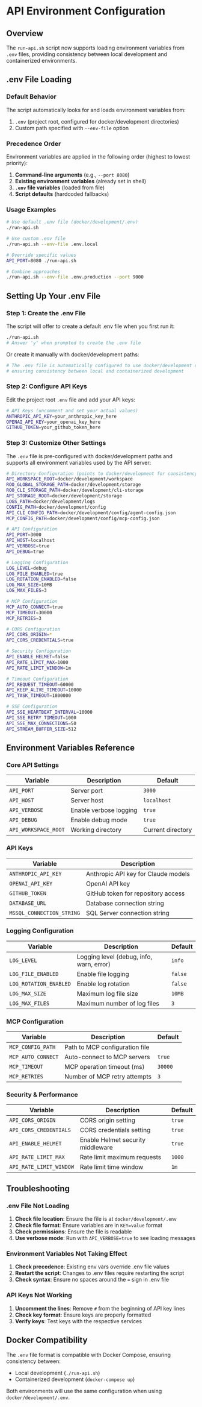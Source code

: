 # API Environment Configuration

## Overview

The `run-api.sh` script now supports loading environment variables from `.env` files, providing consistency between local development and containerized environments.

## .env File Loading

### Default Behavior

The script automatically looks for and loads environment variables from:

1. `.env` (project root, configured for docker/development directories)
2. Custom path specified with `--env-file` option

### Precedence Order

Environment variables are applied in the following order (highest to lowest priority):

1. **Command-line arguments** (e.g., `--port 8080`)
2. **Existing environment variables** (already set in shell)
3. **`.env` file variables** (loaded from file)
4. **Script defaults** (hardcoded fallbacks)

### Usage Examples

```bash
# Use default .env file (docker/development/.env)
./run-api.sh

# Use custom .env file
./run-api.sh --env-file .env.local

# Override specific values
API_PORT=8080 ./run-api.sh

# Combine approaches
./run-api.sh --env-file .env.production --port 9000
```

## Setting Up Your .env File

### Step 1: Create the .env File

The script will offer to create a default .env file when you first run it:

```bash
./run-api.sh
# Answer 'y' when prompted to create the .env file
```

Or create it manually with docker/development paths:

```bash
# The .env file is automatically configured to use docker/development directories
# ensuring consistency between local and containerized development
```

### Step 2: Configure API Keys

Edit the project root `.env` file and add your API keys:

```bash
# API Keys (uncomment and set your actual values)
ANTHROPIC_API_KEY=your_anthropic_key_here
OPENAI_API_KEY=your_openai_key_here
GITHUB_TOKEN=your_github_token_here
```

### Step 3: Customize Other Settings

The `.env` file is pre-configured with docker/development paths and supports all environment variables used by the API server:

```bash
# Directory Configuration (points to docker/development for consistency)
API_WORKSPACE_ROOT=docker/development/workspace
ROO_GLOBAL_STORAGE_PATH=docker/development/storage
ROO_CLI_STORAGE_PATH=docker/development/cli-storage
API_STORAGE_ROOT=docker/development/storage
LOGS_PATH=docker/development/logs
CONFIG_PATH=docker/development/config
API_CLI_CONFIG_PATH=docker/development/config/agent-config.json
MCP_CONFIG_PATH=docker/development/config/mcp-config.json

# API Configuration
API_PORT=3000
API_HOST=localhost
API_VERBOSE=true
API_DEBUG=true

# Logging Configuration
LOG_LEVEL=debug
LOG_FILE_ENABLED=true
LOG_ROTATION_ENABLED=false
LOG_MAX_SIZE=10MB
LOG_MAX_FILES=3

# MCP Configuration
MCP_AUTO_CONNECT=true
MCP_TIMEOUT=30000
MCP_RETRIES=3

# CORS Configuration
API_CORS_ORIGIN=*
API_CORS_CREDENTIALS=true

# Security Configuration
API_ENABLE_HELMET=false
API_RATE_LIMIT_MAX=1000
API_RATE_LIMIT_WINDOW=1m

# Timeout Configuration
API_REQUEST_TIMEOUT=60000
API_KEEP_ALIVE_TIMEOUT=10000
API_TASK_TIMEOUT=1800000

# SSE Configuration
API_SSE_HEARTBEAT_INTERVAL=10000
API_SSE_RETRY_TIMEOUT=1000
API_SSE_MAX_CONNECTIONS=50
API_STREAM_BUFFER_SIZE=512
```

## Environment Variables Reference

### Core API Settings

| Variable             | Description            | Default           |
| -------------------- | ---------------------- | ----------------- |
| `API_PORT`           | Server port            | `3000`            |
| `API_HOST`           | Server host            | `localhost`       |
| `API_VERBOSE`        | Enable verbose logging | `true`            |
| `API_DEBUG`          | Enable debug mode      | `true`            |
| `API_WORKSPACE_ROOT` | Working directory      | Current directory |

### API Keys

| Variable                  | Description                         |
| ------------------------- | ----------------------------------- |
| `ANTHROPIC_API_KEY`       | Anthropic API key for Claude models |
| `OPENAI_API_KEY`          | OpenAI API key                      |
| `GITHUB_TOKEN`            | GitHub token for repository access  |
| `DATABASE_URL`            | Database connection string          |
| `MSSQL_CONNECTION_STRING` | SQL Server connection string        |

### Logging Configuration

| Variable               | Description                              | Default |
| ---------------------- | ---------------------------------------- | ------- |
| `LOG_LEVEL`            | Logging level (debug, info, warn, error) | `info`  |
| `LOG_FILE_ENABLED`     | Enable file logging                      | `false` |
| `LOG_ROTATION_ENABLED` | Enable log rotation                      | `false` |
| `LOG_MAX_SIZE`         | Maximum log file size                    | `10MB`  |
| `LOG_MAX_FILES`        | Maximum number of log files              | `3`     |

### MCP Configuration

| Variable           | Description                    | Default |
| ------------------ | ------------------------------ | ------- |
| `MCP_CONFIG_PATH`  | Path to MCP configuration file |         |
| `MCP_AUTO_CONNECT` | Auto-connect to MCP servers    | `true`  |
| `MCP_TIMEOUT`      | MCP operation timeout (ms)     | `30000` |
| `MCP_RETRIES`      | Number of MCP retry attempts   | `3`     |

### Security & Performance

| Variable                | Description                       | Default |
| ----------------------- | --------------------------------- | ------- |
| `API_CORS_ORIGIN`       | CORS origin setting               | `true`  |
| `API_CORS_CREDENTIALS`  | CORS credentials setting          | `true`  |
| `API_ENABLE_HELMET`     | Enable Helmet security middleware | `true`  |
| `API_RATE_LIMIT_MAX`    | Rate limit maximum requests       | `1000`  |
| `API_RATE_LIMIT_WINDOW` | Rate limit time window            | `1m`    |

## Troubleshooting

### .env File Not Loading

1. **Check file location**: Ensure the file is at `docker/development/.env`
2. **Check file format**: Ensure variables are in `KEY=value` format
3. **Check permissions**: Ensure the file is readable
4. **Use verbose mode**: Run with `API_VERBOSE=true` to see loading messages

### Environment Variables Not Taking Effect

1. **Check precedence**: Existing env vars override .env file values
2. **Restart the script**: Changes to .env files require restarting the script
3. **Check syntax**: Ensure no spaces around the `=` sign in .env file

### API Keys Not Working

1. **Uncomment the lines**: Remove `#` from the beginning of API key lines
2. **Check key format**: Ensure keys are properly formatted
3. **Verify keys**: Test keys with the respective services

## Docker Compatibility

The `.env` file format is compatible with Docker Compose, ensuring consistency between:

- Local development (`./run-api.sh`)
- Containerized development (`docker-compose up`)

Both environments will use the same configuration when using `docker/development/.env`.
